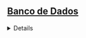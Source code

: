 ## <a href="https://github.com/Hidekithiago/Automacao/blob/master/README.md">Banco de Dados</a> <br>
<details>
<details><summary><b>SQL SERVER</b></summary>
  
####  NuGet
  >using System.Data.SqlClient
  
####  import
  >using System.Data.SqlClient; //Instalar o System.Data.SqlClient
     
####  Code
  > SqlConnection conexao = new SqlConnection(connString); <br>
            conexao.Open(); <br>
            SqlCommand cmd = new SqlCommand(query, conexao); <br>
            SqlDataReader reader = cmd.ExecuteReader(); <br>
            while (reader.Read()) <br>
            { <br>
                MessageBox.Show(String.Format("{0};{1};{2};{3}", reader[0], reader[1], reader[2], reader[3])); <br>
            } <br>
            conexao.Close(); <br>
  
</details>

<details><summary><b>MYSQL</b></summary>
  
####  NuGet
  >MySQL.Data
  
####  import
  >using MySql.Data.MySqlClient; //Instalar o MySQL.Data
  
####  Code
  >MySqlConnection conexao = new MySqlConnection(connString); //Cria conexão com o BD na variável conexao <br>
            conexao.Open(); //Libera a conexão <br>
            MySqlCommand cmd = new MySqlCommand(query, conexao); //Executa a query na conexão <br> 
            MySqlDataReader reader = cmd.ExecuteReader(); //Salva os dados em uma variável <br>
            while (reader.Read()) //Cria uma recorrencia para os dados encontrados(Semelhante ao "FOR EACH") <br>
            { <br>
                MessageBox.Show(String.Format("{0};{1};{2};{3}", reader[0], reader[1], reader[2], reader[3])); //Mostra o resultado <br>
            } <br>
            conexao.Close(); //Fecha conexão <br>
  
</details>

<details><summary><b>ORACLE</b></summary>
  
####  NuGet
  >using Oracle.ManagedDataAccess
  
####  import
  >using Oracle.ManagedDataAccess.Client; //Instalar Oracle.ManagedDataAccess
  
####  Code
  >OracleConnection conexao = new OracleConnection(connString); <br>
            conexao.Open(); <br>
            OracleCommand cmd = new OracleCommand(query, conexao); <br>
            OracleDataReader reader = cmd.ExecuteReader(); <br>
            while (reader.Read()) <br>
            { <br>
                MessageBox.Show(String.Format("{0};{1};{2};{3}", reader[0], reader[1], reader[2], reader[3])); <br>
            } <br>
            conexao.Close(); <br>
  
</details>
</details>
